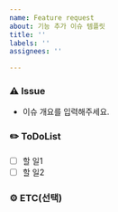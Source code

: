 ```yaml
---
name: Feature request
about: 기능 추가 이슈 템플릿
title: ''
labels: ''
assignees: ''

---
```


### :warning: Issue
- 이슈 개요를 입력해주세요.

### :pencil2: ToDoList
- [ ] 할 일1
- [ ] 할 일2

### :gear: ETC(선택)
